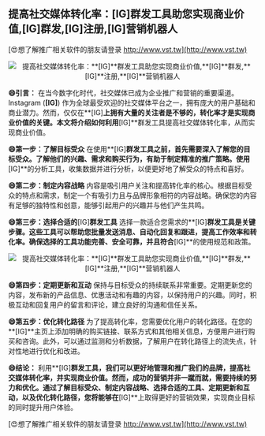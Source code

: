 ## **提高社交媒体转化率：**[IG]**群发工具助您实现商业价值,**[IG]**群发,**[IG]**注册,**[IG]**营销机器人**

[😍想了解推广相关软件的朋友请登录 http://www.vst.tw](http://www.vst.tw)

 <center><img src="https://vst.tw/MP4/tuiguang/png/8.png" alt="提高社交媒体转化率：**[IG]**群发工具助您实现商业价值,**[IG]**群发,**[IG]**注册,**[IG]**营销机器人"></center>

**😄引言：**
在当今数字化时代，社交媒体已成为企业推广和营销的重要渠道。Instagram (**[IG]**) 作为全球最受欢迎的社交媒体平台之一，拥有庞大的用户基础和商业潜力。然而，仅仅在**[IG]**上拥有大量的关注者是不够的，转化率才是实现商业价值的关键。本文将介绍如何利用**[IG]**群发工具提高社交媒体转化率，从而实现商业价值。

**😄第一步：了解目标受众**
在使用**[IG]**群发工具之前，首先需要深入了解您的目标受众。了解他们的兴趣、需求和购买行为，有助于制定精准的推广策略。使用**[IG]**的分析工具，收集数据并进行分析，以便更好地了解受众的特点和喜好。

**😄第二步：制定内容战略**
内容是吸引用户关注和提高转化率的核心。根据目标受众的特点和需求，制定一个有吸引力且与品牌形象相符的内容战略。确保您的内容有足够的独特性和创意，能够引起用户的兴趣并与他们产生共鸣。

**😄第三步：选择合适的**[IG]**群发工具**
选择一款适合您需求的**[IG]**群发工具是关键步骤。这些工具可以帮助您批量发送消息、自动化回复和跟进，提高工作效率和转化率。确保选择的工具功能完善、安全可靠，并且符合**[IG]**的使用规范和政策。

 <center><img src="https://vst.tw/MP4/tuiguang/png/8.png" alt="提高社交媒体转化率：**[IG]**群发工具助您实现商业价值,**[IG]**群发,**[IG]**注册,**[IG]**营销机器人"></center>

**😄第四步：定期更新和互动**
保持与目标受众的持续联系非常重要。定期更新您的内容，发布新的产品信息、优惠活动和有趣的内容，以保持用户的兴趣。同时，积极互动和回复用户的留言和评论，建立良好的沟通和信任关系。

**😄第五步：优化转化路径**
为了提高转化率，您需要优化用户的转化路径。在您的**[IG]**主页上添加明确的购买链接、联系方式和其他相关信息，方便用户进行购买和咨询。此外，可以通过监测和分析数据，了解用户在转化路径上的流失点，针对性地进行优化和改进。

**😄结论：**
利用**[IG]**群发工具，我们可以更好地管理和推广我们的品牌，提高社交媒体转化率，并实现商业价值。然而，成功的营销并非一蹴而就，需要持续的努力和优化。通过了解目标受众、制定内容战略、选择合适的工具、定期更新和互动，以及优化转化路径，您将能够在**[IG]**上取得更好的营销效果，实现商业目标的同时提升用户体验。

[😍想了解推广相关软件的朋友请登录 http://www.vst.tw](http://www.vst.tw)



